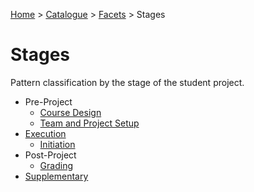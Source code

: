 [Home](../../../README.md) > [Catalogue](../../../Patterns_catalogue.md) > [Facets](../facets.md) > Stages
# Stages

Pattern classification by the stage of the student project.

<ul>                   
    <li>Pre-Project     
    <ul>
        <li>
        <a href="Course_Design.md">Course Design</a>        
        </li>                                
        <li>
        <a href="Team_and_Project_Setup.md">Team and Project Setup</a>                                  
        </li>                      
    </ul>                   
    </li>             
    <li>
    <a href="Execution.md">Execution</a>    
    <ul>                                   
        <li>
        <a href="Initiation.md">Initiation</a>                                      
        </li>    
    </ul>                          
    </li>    
    <li>Post-Project     
    <ul>                                   
        <li>
        <a href="Grading.md">Grading</a>                                      
        </li>    
    </ul>    
    </li>    
    <li>
    <a href="Supplementary.md">Supplementary</a>    
    </li>               
</ul>

